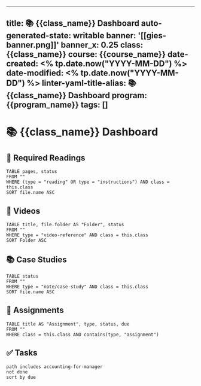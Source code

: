 
---
title: 📚 {{class_name}} Dashboard
auto-generated-state: writable
banner: '[[gies-banner.png]]'
banner_x: 0.25
class: {{class_name}}
course: {{course_name}}
date-created: <% tp.date.now("YYYY-MM-DD") %>
date-modified: <% tp.date.now("YYYY-MM-DD") %>
linter-yaml-title-alias: 📚 {{class_name}} Dashboard
program: {{program_name}}
tags: []
---

# 📚 {{class_name}} Dashboard

## 📖 Required Readings
```dataview
TABLE pages, status
FROM ""
WHERE (type = "reading" OR type = "instructions") AND class = this.class
SORT file.name ASC
```

## 🎥 Videos

```dataview
TABLE title, file.folder AS "Folder", status
FROM ""
WHERE type = "video-reference" AND class = this.class
SORT Folder ASC
```

## 📚 Case Studies

```dataview
TABLE status
FROM ""
WHERE type = "note/case-study" AND class = this.class
SORT file.name ASC
```

## 📝 Assignments

```dataview
TABLE title AS "Assignment", type, status, due
FROM ""
WHERE class = this.class AND contains(type, "assignment")
```

## ✅ Tasks

```tasks
path includes accounting-for-manager
not done
sort by due
```